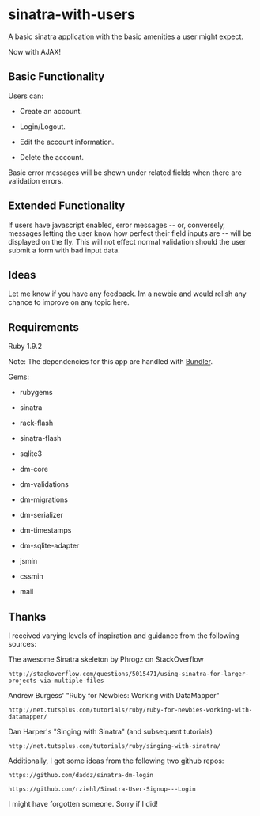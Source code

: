 # sinatra-with-users 
A basic sinatra application with the basic amenities a user might expect.

Now with AJAX!

## Basic Functionality

Users can:

- Create an account.

- Login/Logout.

- Edit the account information.

- Delete the account.

Basic error messages will be shown under related fields when there are validation errors. 

## Extended Functionality

If users have javascript enabled, error messages -- or, conversely, messages letting the user know how perfect their field inputs are -- will be displayed on the fly. This will not effect normal validation should the user submit a form with bad input data.

## Ideas
Let me know if you have any feedback. Im a newbie and would relish any chance to improve on any topic here.

## Requirements

Ruby 1.9.2

Note: The dependencies for this app are handled with [Bundler](http://gembundler.com/).

Gems:

- rubygems

- sinatra

- rack-flash

- sinatra-flash

- sqlite3

- dm-core

- dm-validations

- dm-migrations

- dm-serializer

- dm-timestamps

- dm-sqlite-adapter

- jsmin

- cssmin

- mail


## Thanks

I received varying levels of inspiration and guidance from the following sources:

The awesome Sinatra skeleton by Phrogz on StackOverflow

    http://stackoverflow.com/questions/5015471/using-sinatra-for-larger-projects-via-multiple-files

Andrew Burgess' "Ruby for Newbies: Working with DataMapper"

    http://net.tutsplus.com/tutorials/ruby/ruby-for-newbies-working-with-datamapper/

Dan Harper's "Singing with Sinatra" (and subsequent tutorials)

    http://net.tutsplus.com/tutorials/ruby/singing-with-sinatra/

Additionally, I got some ideas from the following two github repos:

    https://github.com/daddz/sinatra-dm-login

    https://github.com/rziehl/Sinatra-User-Signup---Login

I might have forgotten someone. Sorry if I did!

